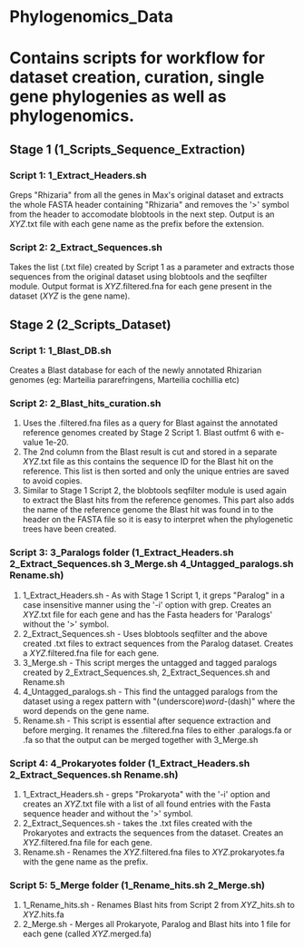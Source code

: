 # Phylogenomics_Data
# Contains scripts for workflow for dataset creation, curation, single gene phylogenies as well as phylogenomics.

## Stage 1 (1_Scripts_Sequence_Extraction)
### Script 1: 1_Extract_Headers.sh
Greps "Rhizaria" from all the genes in Max's original dataset and extracts the whole FASTA header containing "Rhizaria" and removes the '>' symbol from the header to accomodate blobtools in the next step. Output is an *XYZ*.txt file with each gene name as the prefix before the extension.

### Script 2: 2_Extract_Sequences.sh
Takes the list (.txt file) created by Script 1 as a parameter and extracts those sequences from the original dataset using blobtools and the seqfilter module.
Output format is *XYZ*.filtered.fna for each gene present in the dataset (*XYZ* is the gene name).

## Stage 2 (2_Scripts_Dataset)
### Script 1: 1_Blast_DB.sh
Creates a Blast database for each of the newly annotated Rhizarian genomes (eg: Marteilia pararefringens, Marteilia cochillia etc)

### Script 2: 2_Blast_hits_curation.sh
1. Uses the .filtered.fna files as a query for Blast against the annotated reference genomes created by Stage 2 Script 1. Blast outfmt 6 with e-value 1e-20. 
2. The 2nd column from the Blast result is cut and stored in a separate *XYZ*.txt file as this contains the sequence ID for the Blast hit on the reference. This list is then sorted and only the unique entries are saved to avoid copies.
3. Similar to Stage 1 Script 2, the blobtools seqfilter module is used again to extract the Blast hits from the reference genomes. This part also adds the name of the reference genome the Blast hit was found in to the header on the FASTA file so it is easy to interpret when the phylogenetic trees have been created.

### Script 3: 3_Paralogs folder (1_Extract_Headers.sh  2_Extract_Sequences.sh  3_Merge.sh  4_Untagged_paralogs.sh  Rename.sh)
1. 1_Extract_Headers.sh - As with Stage 1 Script 1, it greps "Paralog" in a case insensitive manner using the '-i' option with grep. Creates an *XYZ*.txt file for each gene and has the Fasta headers for 'Paralogs' without the '>' symbol.
2. 2_Extract_Sequences.sh - Uses blobtools seqfilter and the above created .txt files to extract sequences from the Paralog dataset. Creates a *XYZ*.filtered.fna file for each gene.
3. 3_Merge.sh - This script merges the untagged and tagged paralogs created by 2_Extract_Sequences.sh, 2_Extract_Sequences.sh and Rename.sh
4. 4_Untagged_paralogs.sh - This find the untagged paralogs from the dataset using a regex pattern with "(underscore)_word_-(dash)" where the word depends on the gene name.
5. Rename.sh - This script is essential after sequence extraction and before merging. It renames the .filtered.fna files to either .paralogs.fa or .fa so that the output can be merged together with 3_Merge.sh

### Script 4: 4_Prokaryotes folder (1_Extract_Headers.sh  2_Extract_Sequences.sh  Rename.sh)
1. 1_Extract_Headers.sh - greps "Prokaryota" with the '-i' option and creates an *XYZ*.txt file with a list of all found entries with the Fasta sequence header and without the '>' symbol.
2. 2_Extract_Sequences.sh - takes the .txt files created with the Prokaryotes and extracts the sequences from the dataset. Creates an *XYZ*.filtered.fna file for each gene.
3. Rename.sh - Renames the *XYZ*.filtered.fna files to *XYZ*.prokaryotes.fa with the gene name as the prefix.

### Script 5: 5_Merge folder (1_Rename_hits.sh  2_Merge.sh)
1. 1_Rename_hits.sh - Renames Blast hits from Script 2 from *XYZ*_hits.sh to *XYZ*.hits.fa
2. 2_Merge.sh - Merges all Prokaryote, Paralog and Blast hits into 1 file for each gene (called *XYZ*.merged.fa)
